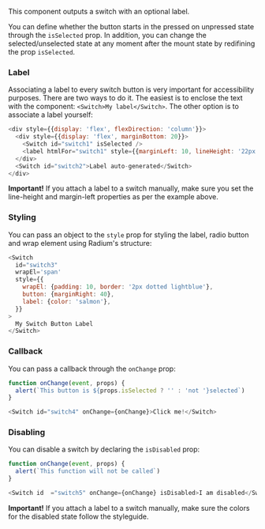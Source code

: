 This component outputs a switch with an optional label.

You can define whether the button starts in the pressed on unpressed state through the `isSelected` prop. In addition, you can change the selected/unselected state at any moment after the mount state by redifining the prop `isSelected`.

### Label
Associating a label to every switch button is very important for accessibility purposes. There are two ways to do it. The easiest is to enclose the text with the component: `<Switch>My label</Switch>`. The other option is to associate a label yourself:

```js
<div style={{display: 'flex', flexDirection: 'column'}}>
  <div style={{display: 'flex', marginBottom: 20}}>
    <Switch id="switch1" isSelected />
    <label htmlFor="switch1" style={{marginLeft: 10, lineHeight: '22px'}}>Label associated manually</label>
  </div>
  <Switch id="switch2">Label auto-generated</Switch>
</div>
```
**Important!** If you attach a label to a switch manually, make sure you set the line-height and margin-left properties as per the example above.

### Styling
You can pass an object to the `style` prop for styling the label, radio button and wrap element using Radium's structure:
```js
<Switch
  id="switch3"
  wrapEl='span'
  style={{
    wrapEl: {padding: 10, border: '2px dotted lightblue'},
    button: {marginRight: 40},
    label: {color: 'salmon'},
  }}
>
  My Switch Button Label
</Switch>
```


### Callback
You can pass a callback through the `onChange` prop:

```js
function onChange(event, props) {
  alert(`This button is ${props.isSelected ? '' : 'not '}selected`)
}

<Switch id="switch4" onChange={onChange}>Click me!</Switch>
```

### Disabling
You can disable a switch by declaring the `isDisabled` prop:

```js
function onChange(event, props) {
  alert(`This function will not be called`)
}

<Switch id  ="switch5" onChange={onChange} isDisabled>I am disabled</Switch>
```
**Important!** If you attach a label to a switch manually, make sure the colors for the disabled state follow the styleguide.

